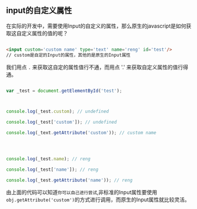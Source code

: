 ## input的自定义属性

在实际的开发中，需要使用Input的自定义的属性，那么原生的javascript是如何获取这自定义属性的值的呢？

```html

<input custom='custom name' type='text' name='reng' id='test'/>
// custom是自定的Input的属性，其他的是原生的Input属性

```

我们用点 `.` 来获取这自定的属性值行不通，而用点 '.' 来获取自定义属性的值行得通。

```javascript

var _test = document.getElementById('test');



console.log(_test.custom); // undefined

console.log(_test['custom']); // undefined

console.log(_text.getAttribute('custom')); // custom name




console.log(_test.name); // reng

console.log(_test['name']); // reng

console.log(_test.getAttribute('name')); // reng

```

由上面的代码可以知道`你可以自己进行尝试`,非标准的Input属性要使用`obj.getAttribute('custom')`的方式进行调用，而原生的Input属性就比较灵活。
